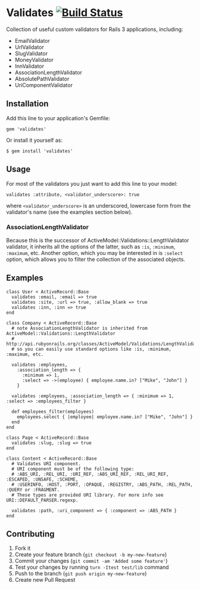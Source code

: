 # Validates [![Build Status](https://travis-ci.org/kaize/validates.png)](https://travis-ci.org/kaize/validates)

Collection of useful custom validators for Rails 3 applications, including:

- EmailValidator
- UrlValidator
- SlugValidator
- MoneyValidator
- InnValidator
- AssociationLengthValidator
- AbsolutePathValidator
- UriComponentValidator

## Installation

Add this line to your application's Gemfile:

    gem 'validates'

Or install it yourself as:

    $ gem install 'validates'

## Usage

For most of the validators you just want to add this line to your model:

    validates :attribute, <validator_underscore>: true

where `<validator_underscore>` is an underscored, lowercase form from the validator's name (see the examples section below).

### AssociationLengthValidator

Because this is the successor of ActiveModel::Validations::LengthValidator
validator, it inherits all the options of the latter, such as `:is`, `:minimum`,
`:maximum`, etc. Another option, which you may be interested in is `:select` option,
which allows you to filter the collection of the associated objects.

## Examples

    class User < ActiveRecord::Base
      validates :email, :email => true
      validates :site, :url => true, :allow_blank => true
      validates :inn, :inn => true   
    end

    class Company < ActiveRecord::Base
      # note AssociationLengthValidator is inherited from ActiveModel::Validations::LengthValidator
      # http://api.rubyonrails.org/classes/ActiveModel/Validations/LengthValidator.html
      # so you can easily use standard options like :is, :minimum, :maximum, etc.

      validates :employees,
        :association_length => {
          :minimum => 1,
          :select => ->(employee) { employee.name.in? ["Mike", "John"] }
        }

      validates :employees, :association_length => { :minimum => 1, :select => :employees_filter }

      def employees_filter(employees)
        employees.select { |employee| employee.name.in? ["Mike", "John"] }
      end
    end

    class Page < ActiveRecord::Base
      validates :slug, :slug => true
    end

    class Content < ActiveRecord::Base
      # Validates URI component.
      # URI component must be of the following type:
      # :ABS_URI, :REL_URI, :URI_REF, :ABS_URI_REF, :REL_URI_REF, :ESCAPED, :UNSAFE, :SCHEME,
      # :USERINFO, :HOST, :PORT, :OPAQUE, :REGISTRY, :ABS_PATH, :REL_PATH, :QUERY or :FRAGMENT.
      # These types are provided URI library. For more info see URI::DEFAULT_PARSER.regexp.

      validates :path, :uri_component => { :component => :ABS_PATH }
    end

## Contributing

1. Fork it
2. Create your feature branch (`git checkout -b my-new-feature`)
3. Commit your changes (`git commit -am 'Added some feature'`)
4. Test your changes by running `turn -Itest test/lib` command
5. Push to the branch (`git push origin my-new-feature`)
6. Create new Pull Request